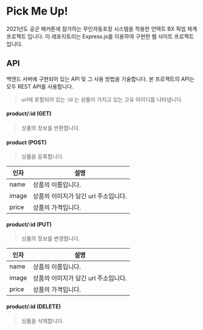 # Pick Me Up!


2021년도 공군 해커톤에 참가하는 무인자동포장 시스템을 적용한 언택트 BX 픽업 체계 프로젝트 입니다.
이 레포지토리는 Express.js를 이용하여 구현한 웹 사이트 프로젝트 입니다.


## API

백엔드 서버에 구현되어 있는 API 및 그 사용 방법을 기술합니다.
본 프로젝트의 API는 모두 REST API를 사용합니다.

> url에 포함되어 있는 :id 는 상품이 가지고 있는 고유 아이디를 나타냅니다.


#### product/:id (GET)

> 상품의 정보를 반환합니다.


#### product (POST)

> 상품을 등록합니다.

| 인자 | 설명 |
| ---- | ---- |
| name  | 상품의 이름입니다.                  |
| image | 상품의 이미지가 담긴 url 주소입니다.|
| price | 상품의 가격입니다.                  |


#### product/:id (PUT)

> 상품의 정보를 변경합니다.

| 인자 | 설명 |
| ---- | ---- |
| name  | 상품의 이름입니다.                  |
| image | 상품의 이미지가 담긴 url 주소입니다.|
| price | 상품의 가격입니다.                  |


#### product/:id (DELETE)

> 상품을 삭제합니다.